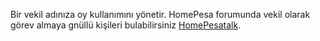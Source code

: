 Bir vekil adınıza oy kullanımını yönetir. HomePesa forumunda vekil olarak görev almaya gnüllü kişileri bulabilirsiniz  [HomePesatalk](https://HomePesatalk.org/index.php/board,75.0.html). 